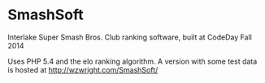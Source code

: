 # SmashSoft
Interlake Super Smash Bros. Club ranking software, built at CodeDay Fall 2014

Uses PHP 5.4 and the elo ranking algorithm. A version with some test data is hosted at http://wzwright.com/SmashSoft/
